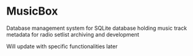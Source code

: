 # MusicBox
Database management system for SQLite database holding music track metadata for radio setlist archiving and development

Will update with specific functionalities later
